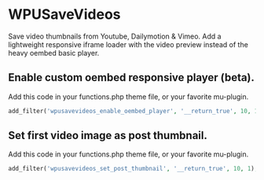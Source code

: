 # WPUSaveVideos

Save video thumbnails from Youtube, Dailymotion & Vimeo.
Add a lightweight responsive iframe loader with the video preview instead of the heavy oembed basic player.


## Enable custom oembed responsive player (beta).

Add this code in your functions.php theme file, or your favorite mu-plugin.

```php
add_filter('wpusavevideos_enable_oembed_player', '__return_true', 10, 1);
```

## Set first video image as post thumbnail.

Add this code in your functions.php theme file, or your favorite mu-plugin.

```php
add_filter('wpusavevideos_set_post_thumbnail', '__return_true', 10, 1);
```
